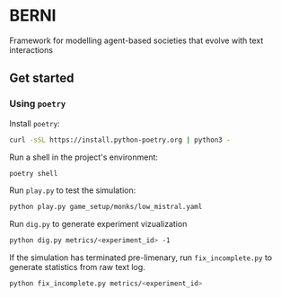 # BERNI

Framework for modelling agent-based societies that evolve with text interactions

## Get started

### Using ``poetry`` 

Install `poetry`:
```bash
curl -sSL https://install.python-poetry.org | python3 -
```

Run a shell in the project's environment:
```bash
poetry shell
```

Run `play.py` to test the simulation:
```bash
python play.py game_setup/monks/low_mistral.yaml
```

Run `dig.py` to generate experiment vizualization

```bash
python dig.py metrics/<experiment_id> -1
```

If the simulation has terminated pre-limenary, run `fix_incomplete.py` to generate statistics from raw text log.

```bash
python fix_incomplete.py metrics/<experiment_id>
```

